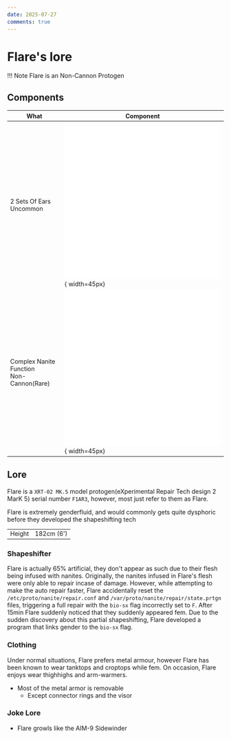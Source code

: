 ```yaml
---
date: 2025-07-27
comments: true
---
```

# Flare's lore
!!! Note
    Flare is an Non-Cannon Protogen
<!-- more -->

## Components
| What | Component |
| ---- | --------- |
| 2 Sets Of Ears<br>Uncommon |![alt text](ears2.png){ width=45px}|
| Complex Nanite Function<br>Non-Cannon(Rare) |![alt text](nanites.png){ width=45px}

## Lore
Flare is a `XRT-02 MK.5` model protogen(eXperimental Repair Tech design 2 MarK 5) serial number `F1AR3`, however, most just refer to them as Flare.

Flare is extremely genderfluid, and would commonly gets quite dysphoric before they developed the shapeshifting tech 

|        |        |
| ------ | ------ |
| Height | 182cm (6')

### Shapeshifter
Flare is actually 65% artificial, they don't appear as such due to their flesh being infused with nanites.
Originally, the nanites infused in Flare's flesh were only able to repair incase of damage.
However, while attempting to make the auto repair faster, Flare accidentally reset the `/etc/proto/nanite/repair.conf` and `/var/proto/nanite/repair/state.prtgn` files, triggering a full repair with the `bio-sx` flag incorrectly set to `F`. After 15min Flare suddenly noticed that they suddenly appeared fem.
Due to the sudden discovery about this partial shapeshifting, Flare developed a program that links gender to the `bio-sx` flag.

### Clothing
Under normal situations, Flare prefers metal armour, however Flare has been known to wear tanktops and croptops while fem.
On occasion, Flare enjoys wear thighhighs and arm-warmers.

- Most of the metal armor is removable
    - Except connector rings and the visor

### Joke Lore
- Flare growls like the AIM-9 Sidewinder